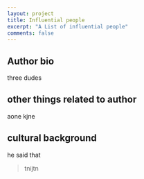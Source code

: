 ```yaml
---
layout: project
title: Influential people
excerpt: "A List of influential people"
comments: false
---
```


## Author bio
three dudes

## other things related to author
aone kjne

## cultural background
he said that
> tnijtn
